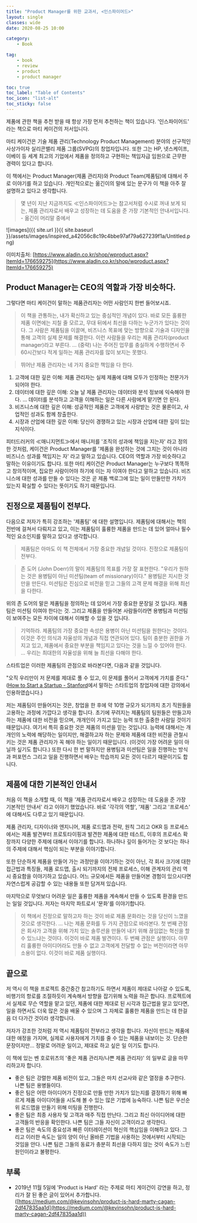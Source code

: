 ```yaml
---
title: "Product Manager를 위한 교과서, <인스파이어드>"
layout: single
classes: wide
date: 2020-08-25 10:00

category: 
    - Book

tag:
    - book
    - review
    - product
    - product manager

toc: true
toc_label: "Table of Contents"
toc_icon: "list-alt"
toc_sticky: false
---
```




제품에 관한 책을 추천 받을 때 항상 가장 먼저 추천하는 책이 있습니다. '인스파이어드' 라는 책으로 마티 케이건의 저서입니다.

 마티 케이건은 기술 제품 관리(Technology Product Management) 분야의 선구적인 사상가이자 실리콘밸리 제품 그룹(SVPG)의 창업자입니다. 또한 그는 HP, 넷스케이프, 이베이 등 세계 최고의 기업에서 제품을 정의하고 구현하는 책임자급 임원으로 근무한 경력이 있다고 합니다.

이 책에서는 Product Manager(제품 관리자)와 Product Team(제품팀)에 대해서 주로 이야기를 하고 있습니다. 개인적으로는 옮긴이의 말에 있는 문구가 이 책을 아주 잘 설명하고 있다고 생각합니다.

> 몇 년이 지난 지금까지도 ≪인스파이어드≫는 참고서처럼 수시로 꺼내 보게 되는, 제품 관리자로서 배우고 성장하는 데 도움을 준 가장 기본적인 안내서입니다.    - 옮긴이 머리말 중에서

![images]({{ site.url }}{{ site.baseurl }}/assets/images/inspired_a42056c8c19c4bbe97af79a627239f1a/Untitled.png)

이미치출처: [https://www.aladin.co.kr/shop/wproduct.aspx?ItemId=176659275](https://www.aladin.co.kr/shop/wproduct.aspx?ItemId=176659275)

## Product Manager는 CEO의 역할과 가장 비슷하다.

그렇다면 마티 케이건이 말하는 제품관리자는 어떤 사람인지 한번 들어보시죠.

> 이 책을 관통하는, 내가 확신하고 있는 중심적인 개념이 있다. 바로 모든 훌륭한 제품 이면에는 지칠 줄 모르고, 무대 뒤에서 최선을 다하는 누군가가 있다는 것이다. 그 사람은 제품팀을 이끌며, 비즈니스 목표에 맞는 방향으로 기술과 디자인을 통해 고객의 실제 문제를 해결한다. 이런 사람들을 우리는 제품 관리자(product manager)라고 부른다.
... (중략)
나는 주어진 업무를 충실하게 수행하면서 주 60시간보다 적게 일하는 제품 관리자를 많이 보지는 못했다.

> 뛰어난 제품 관리자는 네 가지 중요한 책임을 다 한다.
  1. 고객에 대한 깊은 이해: 제품 관리자는 실제 제품에 대해 모두가 인정하는 전문가가 되어야 한다.
  2. 데이터에 대한 깊은 이해: 오늘 날 제품 관리자는 데이터와 분석 정보에 익숙해야 한다. ... 데이터를 분석하고 고객을 이해하는 일은 다른 사람에게 맡기면 안 된다.
  3. 비즈니스에 대한 깊은 이해: 성공적인 제품은 고객에게 사랑받는 것은 물론이고, 사업적인 성과도 함께 창출한다.
  4. 시장과 산업에 대한 깊은 이해: 당신이 경쟁하고 있는 시장과 산업에 대한 깊이 있는 지식이다.

 피터드러커의 ≪매니지먼트≫에서 매니저를 '조직의 성과에 책임을 지는자' 라고 정의한 것처럼, 케이건은 Product Manager를 '제품을 완성하는 것에 그치는 것이 아니라 비즈니스 성과를 책임지는 자' 라고 말하고 있습니다. CEO의 역할과 가장 비슷하다고 말하는 이유이기도 합니다. 
 또한 마티 케이건은 Product Manager는 누구보다 똑똑하고 창의적이며, 집요한 사람이어야 하기에 이는 자 이여야 한다고 말하고 있습니다. 비즈니스에 대한 성과를 만들 수 있다는 것은 곧 제품 백로그에 있는 일이 만들만한 가치가 있는지 확실할 수 있다는 뜻이기도 하기 때문입니다.

## 진정으로 제품팀이 전부다.

다음으로 저자가 특히 강조하는 '제품팀' 에 대한 설명입니다. 제품팀에 대해서는 책의 전반에 걸쳐서 다뤄지고 있고, 이는 제품팀이 훌륭한 제품을 만드는 데 있어 얼마나 필수적인 요소인지를 말하고 있다고 생각합니다.

> 제품팀은 아마도 이 책 전체에서 가장 중요한 개념일 것이다. 진정으로 제품팀이 전부다.

> 존 도어 (John Doerr)의 말이 제품팀의 목표를 가장 잘 표현한다. "우리가 원하는 것은 용병팀이 아닌 미션팀(team of missionary)이다." 용병팀은 지시한 것만을 만든다. 미션팀은 진심으로 비전을 믿고 그들의 고객 문제 해결을 위해 최선을 다한다.

위의 존 도어의 말은 제품팀을 정의하는 데 있어서 가장 중요한 문장일 것 입니다. 제품팀은 미션팀 이여야 한다는 것. 그리고 제품을 만들어본 사람들이라면 용병팀과 미션팀이 보여주는 모든 차이에 대해서 이해할 수 있을 것 입니다.

> 기억하라. 제품팀의 가장 중요한 속성은 용병이 아닌 미션팀을 원한다는 것이다. 이것은 주인 의식과 자율성의 개념과 직접 연관되어 있다. 팀이 충분한 권한을 가지고 있고, 제품에서 중요한 부분을 책임지고 있다는 것을 느낄 수 있어야 한다. ... 우리는 최대한의 자율성을 위해 늘 최선을 다해야 한다.

스타트업은 이러한 제품팀의 관점으로 바라본다면, 다음과 같을 것입니다.

"오직 우리만이 저 문제를 제대로 풀 수 있고, 이 문제를 풀어서 고객에게 가치를 준다." ([How to Start a Startup - Stanford](https://educast.com/course/startup/RS36)에서 말하는 스타트업의 창업자에 대한 강의에서 인용하였습니다.)

저는 제품팀이 만들어지는 것은, 창업을 한 후에 약 10명 규모가 되기까지 초기 직원들을 고용하는 과정에 가깝다고 생각을 합니다. 초기에 꾸려지는 제품팀의 팀원들은 만들고자 하는 제품에 대한 비전을 믿으며, 개개인이 가지고 있는 능력 또한 출중한 사람일 것이기 때문입니다.
 여기서 특히 중요한 것은 제품의 미션을 믿는 것입니다. 능력에 대해서는 개개인의 노력에 해당하는 일이지만, 해결하고자 하는 문제와 제품에 대한 비전을 관철시키는 것은 제품 관리자가 꼭 해야 하는 일이기 때문입니다. (이것이 가장 어려운 일이 아닐까 싶기도 합니다.) 또한 다시 한 번 말하지만 용병팀과 미션팀은 일을 진행하는 방식과 퍼포먼스 그리고 일을 진행하면서 배우는 학습까지 모든 것이 다르기 때문이기도 합니다.

## 제품에 대한 기본적인 안내서

 처음 이 책을 소개할 때, 이 책을 '제품 관리자로서 배우고 성장하는 데 도움을 준 가장 기본적인 안내서' 라고 이야기 했었습니다. 바로 '각각의 역할', '제품' 그리고 '프로세스' 에 대해서도 다루고 있기 때문입니다.

 제품 관리자, 디자이너와 엔지니어, 제품 로드맵과 전략, 원칙 그리고 OKR 등 프로세스에서는 제품 발견부터 프로토타이핑과 발견한 제품에 대한 테스트, 이후의 프로세스 확장까지 다양한 주제에 대해서 이야기를 합니다. 하나하나 깊이 들어가는 것 보다는 하나의 주제에 대해서 핵심이 되는 부분을 이야기합니다.

 또한 단순하게 제품을 만들어 가는 과정만을 이야기하는 것이 아닌, 각 회사 크기에 대한 접근법과 특징들, 제품 로드맵, 출시 되기까지의 전체 프로세스, 이해 관계자의 관리 역시 중요함을 이야기하고 있습니다. 어느 규모에서든 제품을 만들어본 경험이 있으시다면 자연스럽게 공감할 수 있는 내용들 또한 담겨져 있습니다.

 마지막으로 무엇보다 어려운 일은 훌륭한 제품을 계속해서 만들 수 있도록 환경을 만드는 일일 것입니다. 저자는 마지막 파트로서 '문화'를 이야기합니다.

> 이 책에서 진정으로 말하고자 하는 것이 바로 제품 문화라는 것을 당신이 느꼈을 것으로 생각한다. ... 나는 제품 문화를 두 가지 관점으로 바라본다. 첫 번째 관점은 회사가 고객을 위해 가치 있는 솔루션을 만들어 내기 위해 끊임없는 혁신을 할 수 있느냐는 것이다. 이것이 바로 제품 발견이다. 두 번째 관점은 실행이다. 아무리 훌륭한 아이디어라도 만들 수 없고 고객에게 전달할 수 없는 버전이라면 아무 소용이 없다. 이것이 바로 제품 실행이다.

## 끝으로

 저 역시 이 책을 프로젝트 중간중간 참고하기도 하면서 제품이 제대로 나아갈 수 있도록, 비행기의 항로를 조절하듯이 계속해서 방향을 잡기위해 노력을 하곤 합니다. 프로젝트에서 실제로 무슨 역할을 맡고 있던, 제품에 대한 제대로  된 시각과 접근법을 알고 있다면, 일을 하면서도 더욱 많은 것을 배울 수 있으며 그 자체로 훌륭한 제품을 만드는 데 한걸음 더 다가간 것이라 생각합니다.

 저자가 강조한 것처럼 저 역시 제품팀이 전부라고 생각을 합니다. 자신이 만드는 제품에 대한 애정을 가지며, 실제로 사용자에게 가치를 줄 수 있는 제품을 내보이는 것. 단순한 문장이지만... 정말로 어려운 일이고, 제대로 하고 싶은 일 이기도 합니다.

이 책에 있는 벤 호로위츠의 '좋은 제품 관리자/나쁜 제품 관리자)' 의 일부로 글을 마무리하고자 합니다.

- 좋은 팀은 강렬한 제품 비전이 있고, 그들은 마치 선교사와 같은 열정을 추구한다.
나쁜 팀은 용병들이다.
- 좋은 팀은 어떤 아이디어가 진정으로 만들 만한 가치가 있는지를 결정하기 위해 빠르게 제품 아이디어들을 시도해 볼 수 있는 많은 기법에 능숙하다.
나쁜 팀은 우선순위 로드맵을 만들기 위해 미팅을 진행한다.
- 좋은 팀은 최종 사용자 및 고객과 매주 직접 만난다. 그리고 최신 아이디어에 대한 고객들의 반응을 확인한다.
나쁜 팀은 그들 자신이 고객이라고 생각한다.
- 좋은 팀은 속도의 중요성과 빠른 이터레이션이 혁신의 핵심임을 이해하고 있다. 그리고 이러한 속도는 일의 양이 아닌 올바른 기법을 사용하는 것에서부터 시작되는 것임을 안다.
나쁜 팀은 그들의 동료가 충분히 최선을 다하지 않는 것이 속도가 느린 원인이라고 불평한다.

## 부록

- 2019년 11월 5일에 'Product is Hard' 라는 주제로 마티 게이건이 강연을 하고, 정리가 잘 된 좋은 글이 있어서 추가합니다. ([https://medium.com/@kevinsohn/product-is-hard-marty-cagan-2df47835aa1d](https://medium.com/@kevinsohn/product-is-hard-marty-cagan-2df47835aa1d))